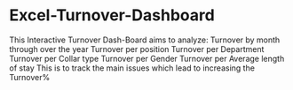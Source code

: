 # Excel-Turnover-Dashboard
This Interactive Turnover Dash-Board aims to analyze: 
Turnover by month through over the year
Turnover per position
Turnover per Department
Turnover per Collar type
Turnover per Gender
Turnover per Average length of stay
This is to track the main issues which lead to increasing the Turnover% 
